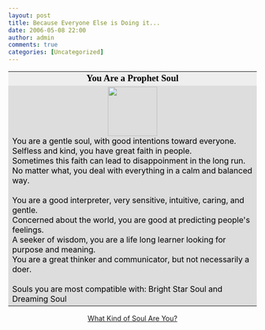 ```yaml
---
layout: post
title: Because Everyone Else is Doing it...
date: 2006-05-08 22:00
author: admin
comments: true
categories: [Uncategorized]
---
```

<table width=350 align=center border=0 cellspacing=0 cellpadding=2><tr><td bgcolor="#EEEEEE" align=center>
<font face="Georgia, Times New Roman, Times, serif" style='color:black; font-size: 14pt;'>
<strong>You Are a Prophet Soul</strong>
</font></td></tr>
<tr><td bgcolor="#DDDDDD">
<center><img src="http://images.blogthings.com/whatkindofsoulareyouquiz/prophet-soul.jpg" height="100" width="100"/></center>
<font color="#000000">
You are a gentle soul, with good intentions toward everyone.<br />
Selfless and kind, you have great faith in people.<br />
Sometimes this faith can lead to disappoinment in the long run.<br />
No matter what, you deal with everything in a calm and balanced way.<br />
<br />
You are a good interpreter, very sensitive, intuitive, caring, and gentle.<br />
Concerned about the world, you are good at predicting people's feelings.<br />
A seeker of wisdom, you are a life long learner looking for purpose and meaning.<br />
You are a great thinker and communicator, but not necessarily a doer.<br />
<br />
Souls you are most compatible with: Bright Star Soul and Dreaming Soul
</font></td></tr></table>
<div align="center"><a href="http://www.blogthings.com/whatkindofsoulareyouquiz/">What Kind of Soul Are You?</a></div>
